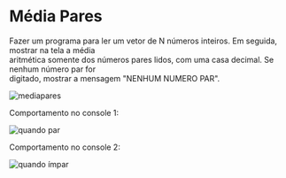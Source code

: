 # Média Pares

Fazer um programa para ler um vetor de N números inteiros. Em seguida, mostrar na tela a média <br>
aritmética somente dos números pares lidos, com uma casa decimal. Se nenhum número par for <br>
digitado, mostrar a mensagem "NENHUM NUMERO PAR". <br>


![mediapares](https://user-images.githubusercontent.com/24979432/185974865-6100c3d8-5f22-4cf7-a0b0-b1b8ec261921.png) <br>

Comportamento no console 1: <br>

![quando par](https://user-images.githubusercontent.com/24979432/185975237-a25caaa6-69b7-421f-bf3e-5bc9e915932d.png) <br>

Comportamento no console 2: <br>

![quando ímpar](https://user-images.githubusercontent.com/24979432/185975326-0eb264ae-9658-4d30-9233-a018b481cf92.png)















